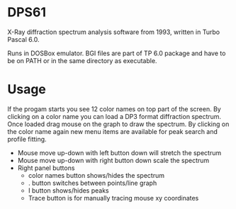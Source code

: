 # DPS61
X-Ray diffraction spectrum analysis software from 1993, written in Turbo Pascal 6.0.

Runs in DOSBox emulator. BGI files are part of TP 6.0 package and have to be on PATH or in the same directory as executable.

# Usage
If the progam starts you see 12 color names on top part of the screen. By clicking on a color name you can load a DP3 format diffraction spectrum. Once loaded drag mouse on the graph to draw the spectrum. By clicking on the color name again new menu items are available for peak search and profile fitting.

- Mouse move up-down with left button down will stretch the spectrum
- Mouse move  up-down with right button down scale the spectrum
- Right panel buttons 
    - color names button shows/hides the spectrum
    - . button switches between points/line graph
    - I button shows/hides peaks
    - Trace button is for manually tracing mouse xy coordinates
    

